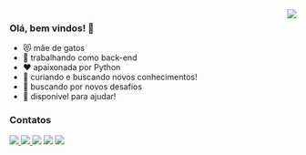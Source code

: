 

<img  align=right src="https://github-readme-stats.vercel.app/api?username=vanessanunes&count_private=true&show_icons=true&include_all_commits=true&theme=monokai">

### Olá, bem vindos! 👋
- :heart_eyes_cat: mãe de gatos
- 🔭 trabalhando como back-end
- :heart:	apaixonada por Python
- 🌱 curiando e buscando novos conhecimentos!
- :brain:	buscando por novos desafios
- 👯 disponivel para ajudar!



### Contatos

<a href="https://www.linkedin.com/in/vanessa-santana-nunes-pereira-5460ba97/"><img src="https://img.shields.io/badge/LinkedIn-0077B5?style=for-the-badge&logo=linkedin&logoColor=white" /> </a> <a href="mailto:dev.vanessanunes@gmail.com"><img src="https://img.shields.io/badge/Gmail-D14836?style=for-the-badge&logo=gmail&logoColor=white" target="_blank"/> </a> <a href="https://www.hackerrank.com/vanessanunes"><img src="https://img.shields.io/badge/-Hackerrank-2EC866?style=for-the-badge&logo=HackerRank&logoColor=white" /></a> <a href="https://www.codewars.com/users/vanessanunes"><img src="https://img.shields.io/badge/Codewars-B1361E?style=for-the-badge&logo=Codewars&logoColor=white" /></a> <a href="https://pt.stackoverflow.com/users/27884/vanessa-nunes"><img src="https://img.shields.io/badge/Stack_Overflow-FE7A16?style=for-the-badge&logo=stack-overflow&logoColor=white" /></a>


<!--
### Stats

[![Anurag's GitHub stats](https://github-readme-stats.vercel.app/api?username=vanessanunes&count_private=true&show_icons=true&include_all_commits=true&theme=monokai)](https://github.com/anuraghazra/github-readme-stats)
[![Top Langs](https://github-readme-stats.vercel.app/api/top-langs/?username=vanessanunes&layout=compact&theme=monokai)](https://github.com/anuraghazra/github-readme-stats)
-->


<!--
**vanessanunes/vanessanunes** is a ✨ _special_ ✨ repository because its `README.md` (this file) appears on your GitHub profile.

Here are some ideas to get you started:

- 🔭 I’m currently working on ...
- 🌱 I’m currently learning ...
- 👯 I’m looking to collaborate on ...
- 🤔 I’m looking for help with ...
- 💬 Ask me about ...
- 📫 How to reach me: ...
- 😄 Pronouns: ...
- ⚡ Fun fact: ...
-->
